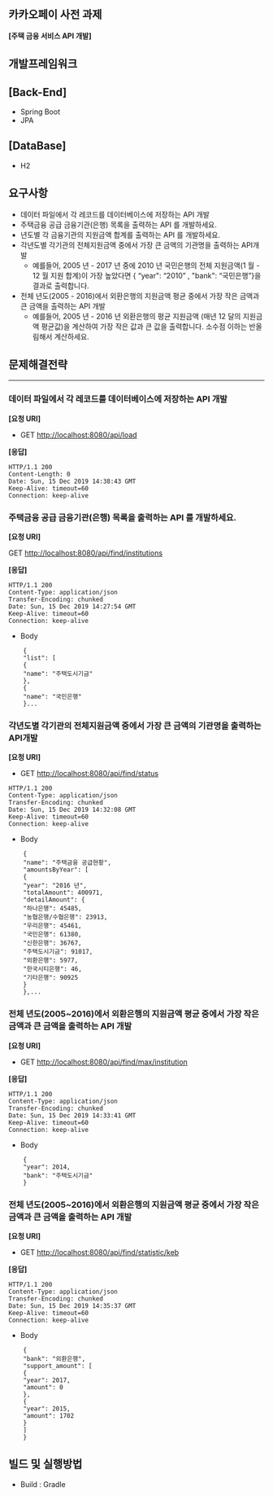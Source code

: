## 카카오페이 사전 과제
**[주택 금융 서비스 API 개발]**

## 개발프레임워크
[Back-End]
--- 
- Spring Boot
- JPA

[DataBase]
--- 
- H2

## 요구사항
- 데이터 파일에서 각 레코드를 데이터베이스에 저장하는 API 개발
- 주택금융 공급 금융기관(은행) 목록을 출력하는 API 를 개발하세요.
- 년도별 각 금융기관의 지원금액 합계를 출력하는 API 를 개발하세요.
- 각년도별 각기관의 전체지원금액 중에서 가장 큰 금액의 기관명을 출력하는 API개발 
    - 예를들어, 2005 년 - 2017 년 중에 2010 년 국민은행의 전체
  지원금액(1 월 - 12 월 지원 합계)이 가장 높았다면 { “year": “2010” , "bank": “국민은행”}을 결과로 출력합니다.
- 전체 년도(2005 - 2016)에서 외환은행의 지원금액 평균 중에서 가장 작은 금액과 큰 금액을 출력하는 API 개발
    - 예를들어, 2005 년 -  2016 년 외환은행의 평균 지원금액 (매년 12 달의 지원금액 평균값)을 계산하여 가장 작은 값과 큰 값을 출력합니다. 소수점 이하는 반올림해서 계산하세요.

## 문제해결전략
---
### 데이터 파일에서 각 레코드를 데이터베이스에 저장하는 API 개발

**[요청 URI]**

- GET [http://localhost:8080/api/load](http://localhost:8080/api/load)

**[응답]**
```
HTTP/1.1 200
Content-Length: 0
Date: Sun, 15 Dec 2019 14:38:43 GMT
Keep-Alive: timeout=60
Connection: keep-alive
```

### 주택금융 공급 금융기관(은행) 목록을 출력하는 API 를 개발하세요.

**[요청 URI]**

GET [http://localhost:8080/api/find/institutions](http://localhost:8080/api/find/institutions)

**[응답]**

```
HTTP/1.1 200
Content-Type: application/json
Transfer-Encoding: chunked
Date: Sun, 15 Dec 2019 14:27:54 GMT
Keep-Alive: timeout=60
Connection: keep-alive
```

- Body
```
    {
    "list": [
    {
    "name": "주택도시기금"
    },
    {
    "name": "국민은행"
    }...
```

### 각년도별 각기관의 전체지원금액 중에서 가장 큰 금액의 기관명을 출력하는 API개발

**[요청 URI]**

- GET [http://localhost:8080/api/find/status](http://localhost:8080/api/find/status)
```
HTTP/1.1 200
Content-Type: application/json
Transfer-Encoding: chunked
Date: Sun, 15 Dec 2019 14:32:08 GMT
Keep-Alive: timeout=60
Connection: keep-alive
```

- Body

```
    {
    "name": "주택금융 공급현황",
    "amountsByYear": [
    {
    "year": "2016 년",
    "totalAmount": 400971,
    "detailAmount": {
    "하나은행": 45485,
    "농협은행/수협은행": 23913,
    "우리은행": 45461,
    "국민은행": 61380,
    "신한은행": 36767,
    "주택도시기금": 91017,
    "외환은행": 5977,
    "한국시티은행": 46,
    "기타은행": 90925
    }
    },...
```
### 전체 년도(2005~2016)에서 외환은행의 지원금액 평균 중에서 가장 작은 금액과 큰 금액을 출력하는 API 개발

**[요청 URI]**

- GET [http://localhost:8080/api/find/max/institution](http://localhost:8080/api/find/max/institution)

**[응답]**

```
HTTP/1.1 200
Content-Type: application/json
Transfer-Encoding: chunked
Date: Sun, 15 Dec 2019 14:33:41 GMT
Keep-Alive: timeout=60
Connection: keep-alive
```

- Body

```
    {
    "year": 2014,
    "bank": "주택도시기금"
    }
```
### 전체 년도(2005~2016)에서 외환은행의 지원금액 평균 중에서 가장 작은 금액과 큰 금액을 출력하는 API 개발
**[요청 URI]**

- GET [http://localhost:8080/api/find/statistic/keb](http://localhost:8080/api/find/statistic/keb)

**[응답]**

```
HTTP/1.1 200
Content-Type: application/json
Transfer-Encoding: chunked
Date: Sun, 15 Dec 2019 14:35:37 GMT
Keep-Alive: timeout=60
Connection: keep-alive
```

- Body

```
    {
    "bank": "외환은행",
    "support_amount": [
    {
    "year": 2017,
    "amount": 0
    },
    {
    "year": 2015,
    "amount": 1702
    }
    ]
    }
```
## 빌드 및 실행방법
- Build : Gradle

